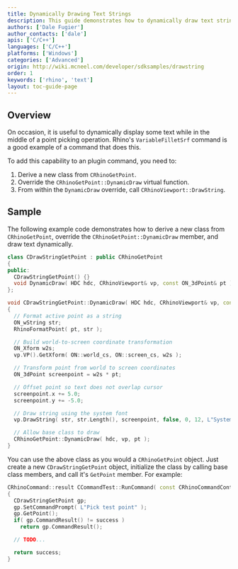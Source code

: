 ```yaml
---
title: Dynamically Drawing Text Strings
description: This guide demonstrates how to dynamically draw text strings using C/C++.
authors: ['Dale Fugier']
author_contacts: ['dale']
apis: ['C/C++']
languages: ['C/C++']
platforms: ['Windows']
categories: ['Advanced']
origin: http://wiki.mcneel.com/developer/sdksamples/drawstring
order: 1
keywords: ['rhino', 'text']
layout: toc-guide-page
---
```


 
## Overview

On occasion, it is useful to dynamically display some text while in the middle of a point picking operation.  Rhino's `VariableFilletSrf` command is a good example of a command that does this.

To add this capability to an plugin command, you need to:

1. Derive a new class from `CRhinoGetPoint`.
1. Override the `CRhinoGetPoint::DynamicDraw` virtual function.
1. From within the `DynamicDraw` override, call `CRhinoViewport::DrawString`.

## Sample

The following example code demonstrates how to derive a new class from `CRhinoGetPoint`, override the `CRhinoGetPoint::DynamicDraw` member, and draw text dynamically.

```cpp
class CDrawStringGetPoint : public CRhinoGetPoint
{
public:
  CDrawStringGetPoint() {}
  void DynamicDraw( HDC hdc, CRhinoViewport& vp, const ON_3dPoint& pt );
};

void CDrawStringGetPoint::DynamicDraw( HDC hdc, CRhinoViewport& vp, const ON_3dPoint& pt )
{
  // Format active point as a string
  ON_wString str;
  RhinoFormatPoint( pt, str );

  // Build world-to-screen coordinate transformation
  ON_Xform w2s;
  vp.VP().GetXform( ON::world_cs, ON::screen_cs, w2s );

  // Transform point from world to screen coordinates
  ON_3dPoint screenpoint = w2s * pt;

  // Offset point so text does not overlap cursor
  screenpoint.x += 5.0;
  screenpoint.y += -5.0;

  // Draw string using the system font
  vp.DrawString( str, str.Length(), screenpoint, false, 0, 12, L"System" );

  // Allow base class to draw
  CRhinoGetPoint::DynamicDraw( hdc, vp, pt );
}
```

You can use the above class as you would a `CRhinoGetPoint` object.  Just create a new `CDrawStringGetPoint` object, initialize the class by calling base class members, and call it's `GetPoint` member.  For example:

```cpp
CRhinoCommand::result CCommandTest::RunCommand( const CRhinoCommandContext& context )
{
  CDrawStringGetPoint gp;
  gp.SetCommandPrompt( L"Pick test point" );
  gp.GetPoint();
  if( gp.CommandResult() != success )
    return gp.CommandResult();

  // TODO...

  return success;
}
```
